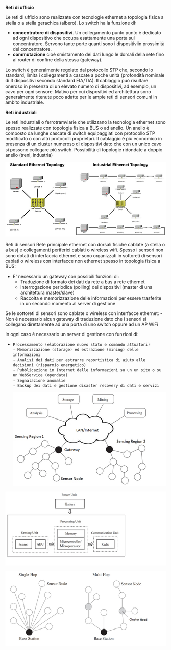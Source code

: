 **Reti di ufficio**

Le reti di ufficio sono realizzate con tecnologie ethernet a topologia fisica a stella o a stella gerachica (albero). Lo switch ha la funzione dI:
- **concentratore di dispositivi**. Un collegamento punto punto è dedicato ad ogni dispositivo che occupa esattamente una porta sul concentratore. Servono tante porte quanti sono i dispositiviin prossimità del concentratore.
- **commutazione** cioè smistamento dei dati lungo le dorsali della rete fino ai router di confine della stessa (gateway).

Lo switch è generalmente regolato dal protocollo STP che, secondo lo standard, limita i collegamenti a cascate a poche unità (profondità nominale di 3 dispositivi secondo standard EIA/TIA).
Il cablaggio può risultare oneroso in presenza di un elevato numero di dispositivi, ad esempio, un cavo per ogni sensore. Mativo per cui dispositivi ed architettura sono generalmente ritenute poco adatte per le ampie reti di sensori comuni in ambito industriale.

**Reti industriali**

Le reti industriali o ferrotramviarie che utilizzano la tecnologia ethernet sono spesso realizzate con topologia fisica a BUS o ad anello.
Un anello è composto da lunghe cascate di switch equipaggiati con protocollo STP modificato o con altri protocolli proprietari.
Il cablaggio è più economico in presenza di un cluster numeroso di dispositivi dato che con un unico cavo si possono collegare più switch.
Possibilità di topologie ridondate a doppio anello (treni, industria)

![industrialnet](industrialnet.jpg)



Reti di sensori 
Rete principale ethernet con dorsali fisiche cablate (a stella o a bus) e collegamenti periferici cablati o wireless wifi.
Spesso i sensori non sono dotati di interfaccia ethernet e sono organizzati in sottoreti di sensori cablati o wireless con interfacce non ethernet spesso in topologia fisica a BUS:
- E' necessario un gateway con possibili funzioni di:
    - Traduzione di formato dei dati da rete a bus a rete ethernet
    - Interrogazione periodica (polling) dei dispositivi (master di una architettura master/slave)
    - Raccolta e memorizzazione delle informazioni per essere trasferite in un secondo momento al server di gestione

Se le sottoreti di sensori sono cablate o wireless con interfacce ethernet:
    - Non è necessario alcun gateway di traduzione dato che i sensori si collegano direttamente ad una porta di uno switch oppure ad un AP WiFi

In ogni caso è necessario un server di gestione con funzioni di:
-     Processamento (elaborazione nuovo stato e comando attuatori)
      - Memorizzazione (storage) ed estrazione (mining) delle informazioni 
      - Analisi dei dati per estrarre reportistica di aiuto alle decisioni (risparmio energetico)
      - Pubblicazione in Internet delle informazioni su un un sito o su un WebService (opendata)
      - Segnalazione anomalie 
      - Backup dei dati e gestione disaster recovery di dati e servizi
     
     ![sensor network](sensornet1.png)


![hops](sensorunit.png)

![hops](hops.png)

